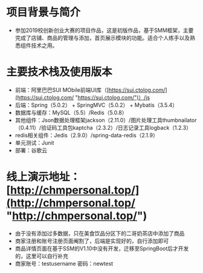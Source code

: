 # 项目背景与简介
- 参加2019校创新创业大赛的项目作品，这是初版作品，基于SMM框架，主要完成了店铺、商品的管理与添加，首页展示模块的功能。适合个人练手以及熟悉组件技术之用。

# 主要技术栈及使用版本
- 前端：阿里巴巴SUI MObile前端UI库（[https://sui.ctolog.com/](https://sui.ctolog.com/ "https://sui.ctolog.com/")）/js
- 后端：Spring（5.0.2） + SpringMVC（5.0.2） + Mybatis（3.5.4）
- 数据库与缓存：MySQL（5.5）/Redis（5.0.8）
- 其他组件：Json数据处理框架jackson（2.11.0）/图片处理工具thumbnailator（0.4.11）/验证码工具包kaptcha（2.3.2）/日志记录工具logback（1.2.3）
- redis相关组件：Jedis（2.9.0）/spring-data-redis（2.1.9）
- 单元测试：Junit
- 部署：谷歌云

# 线上演示地址：[http://chmpersonal.top/](http://chmpersonal.top/ "http://chmpersonal.top/")
- 由于没有添加过多数据，只在美食饮品分区下的二哥奶茶店中添加了商品
- 商家注册和账号注册页面阉割了，后端是实现好的，自行添加即可
- 商品详情页面在基于SSM的V1.10中没有开发，迁移至SpringBoot后才开发的，这里可以自行补充
- 商家账号：testusername   密码：newtest
